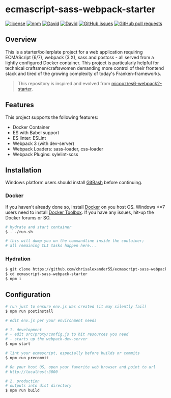 # ecmascript-sass-webpack-starter

[![license](https://img.shields.io/github/license/chrisalexander55/ecmascript-sass-webpack-starter.svg)](https://github.com/chrisalexander55/ecmascript-sass-webpack-starter/blob/master/LICENSE)
[![npm](https://img.shields.io/npm/v/ecmascript-sass-webpack-starter.svg?maxAge=2592000?style=flat-square)](https://www.npmjs.com/package/ecmascript-sass-webpack-starter)
[![David](https://img.shields.io/david/chrisalexander55/ecmascript-sass-webpack-starter.svg?maxAge=2592000?style=flat-square)](https://github.com/chrisalexander55/ecmascript-sass-webpack-starter/blob/master/package.json)
[![David](https://img.shields.io/david/dev/chrisalexander55/ecmascript-sass-webpack-starter.svg?maxAge=2592000?style=flat-square)](https://github.com/chrisalexander55/ecmascript-sass-webpack-starter/blob/master/package.json)
[![GitHub issues](https://img.shields.io/github/issues/chrisalexander55/ecmascript-sass-webpack-starter.svg)](https://github.com/chrisalexander55/ecmascript-sass-webpack-starter/issues)
[![GitHub pull requests](https://img.shields.io/github/issues-pr/chrisalexander55/ecmascript-sass-webpack-starter.svg)](https://github.com/chrisalexander55/ecmascript-sass-webpack-starter/pulls)

## Overview

This is a starter/boilerplate project for a web application requiring ECMAScript (6/7), webpack (3.X), sass and postcss - all served from a lightly configured Docker container. This project is particularly helpful for technical craftsmen/craftswomen demanding more control of their frontend stack and tired of the growing complexity of today's Franken-frameworks.

> This repository is inspired and evolved from [micooz/es6-webpack2-starter](https://github.com/micooz/es6-webpack2-starter).

## Features

This project supports the following features:

* Docker Container
* ES with Babel support
* ES linter: ESLint
* Webpack 3 (with dev-server)
* Webpack Loaders: sass-loader, css-loader
* Webpack Plugins: sylelint-scss

## Installation

Windows platform users should install [GitBash](https://git-scm.com/downloads) before continuing.

### Docker

If you haven't already done so, install [Docker](https://www.docker.com/) on you host OS. Windows <=7 users need to install [Docker Toolbox](https://www.docker.com/products/docker-toolbox). If you have any issues, hit-up the Docker forums or SO.

```bash
# hydrate and start container
$ . ./run.sh

# this will dump you on the commandline inside the container; 
# all remaining CLI tasks happen here...
```

### Hydration

```bash
$ git clone https://github.com/chrisalexander55/ecmascript-sass-webpack-starter.git
$ cd ecmascript-sass-webpack-starter
$ npm i
```

## Configuration

```bash
# run just to ensure env.js was created (it may silently fail)
$ npm run postinstall

# edit env.js per your environment needs

# 1. development
# - edit src/proxy/config.js to hit resources you need 
# - starts up the webpack-dev-server
$ npm start

# lint your ecmascript, especially before builds or commits
$ npm run precommit

# On your host OS, open your favorite web browser and point to url 
# http://localhost:3000

# 2. production
# outputs into dist directory
$ npm run build
```
